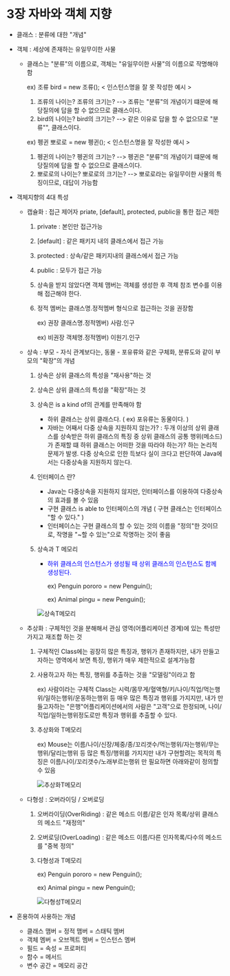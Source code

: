 # 3장 자바와 객체 지향

- 클래스 : 분류에 대한 "개념"

- 객체 : 세상에 존재하는 유일무이한 사물

  - 클래스는 "분류"의 이름으로, 객체는 "유일무이한 사물"의 이름으로 작명해야 함

    ex) 조류 bird = new 조류();   < 인스턴스명을 잘 못 작성한 예시 >

    1. 조류의 나이는? 조류의 크기는? --> 조류는 "분류"의 개념이기 떄문에 해당질의에 답을 할 수 없으므로 클래스이다.
    2. bird의 나이는? bird의 크기는? --> 같은 이유로 답을 할 수 없으므로 "분류"", 클래스이다.

    ex) 펭귄 뽀로로 = new 펭귄(); < 인스턴스명을 잘 작성한 예시 >

    1. 펭귄의 나이는? 펭귄의 크기는? --> 펭귄은 "분류"의 개념이기 떄문에 해당질의에 답을 할 수 없으므로 클래스이다.
    2. 뽀로로의 나이는? 뽀로로의 크기는? --> 뽀로로라는 유일무이한 사물의 특징이므로, 대답이 가능함

- 객체지향의 4대 특성

  - 캡슐화 : 접근 제어자 priate, [default], protected, public을 통한 접근 제한

    1. private : 본인만 접근가능

    2. [default] : 같은 패키지 내의 클래스에서 접근 가능

    3. protected : 상속/같은 패키지내의 클래스에서 접근 가능

    4. public : 모두가 접근 가능

    5. 상속을 받지 않았다면 객체 맴버는 객체를 생성한 후 객체 참조 변수를 이용해 접근해야 한다.

    6. 정적 멤버는 클래스명.정적멤버 형식으로 접근하는 것을 권장함

       ex) 권장 클래스명.정적멤버) 사람.인구 

       ex) 비권장 객체명.정적멤버) 이원기.인구

  - 상속 : 부모 - 자식 관계보다는, 동물 - 포유류와 같은 구체화, 분류도와 같이 부모의 "확장"의 개념

    1. 상속은 상위 클래스의 특성을 "재사용"하는 것

    2. 상속은 상위 클래스의 특성을 "확장"하는 것

    3. 상속은 is a kind of의 관계를 만족해야 함

       * 하위 클래스는  상위 클래스다. ( ex) 포유류는 동물이다. )
       * 자바는 어째서 다중 상속을 지원하지 않는가? : 두개 이상의 상위 클래스를 상속받은 하위 클래스의 특징 중 상위 클래스의 공통 행위(메소드)가 존재할 떄 하위 클래스는 어떠한 것을 따라야 하는가? 하는 논리적 문제가 발생. 다중 상속으로 인한 득보다 실이 크다고 판단하여 Java에서는 다중상속을 지원하지 않는다. 

    4. 인터페이스 란?

       * Java는 다중상속을 지원하지 않지만, 인터페이스를 이용하여 다중상속의 효과를 볼 수 있음
       * 구현 클래스 is able to 인터페이스의 개념 ( 구현 클래스는 인터페이스 "할 수 있다." )
       * 인터페이스는 구현 클래스의 할 수 있는 것의 이름을 "정의"한 것이므로, 작명을 "~할 수 있는"으로 작명하는 것이 좋음

    5. 상속과 T 메모리

       * <span style="color:blue">하위 클래스의 인스턴스가 생성될 때 상위 클래스의 인스턴스도 함께 생성된다.</span>

         ex) Penguin pororo = new Penguin();

         ex) Animal pingu = new Penguin();

       ![상속T메모리](https://user-images.githubusercontent.com/48685242/107844636-779d4c80-6e18-11eb-9496-c655b79b4c20.jpg)

  - 추상화 : 구체적인 것을 분해해서 관심 영역(어플리케이션 경계)에 있는 특성만 가지고 재조합 하는 것

    1. 구체적인 Class에는 굉장히 많은 특징과, 행위가 존재하지만, 내가 만들고자하는 영역에서 보면 특징, 행위가 매우 제한적으로 설계가능함

    2. 사용하고자 하는 특징, 행위를 추출하는 것을 "모델링"이라고 함

       ex) 사람이라는 구체적 Class는 시력/몸무게/혈액형/키/나이/직업/먹는행위/일하는행위/운동하는행위 등 매우 많은 특징과 행위를 가지지만, 내가 만들고자하는 "은행"어플리케이션에서의 사람은 "고객"으로 한정되며, 나이/직업/일하는행위정도로만 특징과 행위를 추출할 수 있다.

    3. 추상화와 T메모리

       ex) Mouse는 이름/나이/신장/체중/종/꼬리갯수/먹는행위/자는행위/무는행위/달리는행위 등 많은 특징/행위를 가지지만 내가 구현할려는 목적의 특징은 이름/나이/꼬리갯수/노래부르는행위 만 필요하면 아래와같이 정의할 수 있음

       ![추상화T메모리](https://user-images.githubusercontent.com/48685242/107845252-7d496100-6e1d-11eb-80de-8a7851595944.jpg)

  - 다형성 : 오버라이딩 / 오버로딩

    1. 오버라이딩(OverRiding) : 같은 메소드 이름/같은 인자 목록/상위 클래스의 메소드 "재정의"

    2. 오버로딩(OverLoading) : 같은 메소드 이름/다른 인자목록/다수의 메소드를 "중복 정의"

    3. 다형성과 T메모리

       ex) Penguin pororo = new Penguin();

       ex) Animal pingu = new Penguin();

       ![다형성T메모리](https://user-images.githubusercontent.com/48685242/107844821-27bf8500-6e1a-11eb-833c-9d309677a994.jpg)

- 혼용하여 사용하는 개념

  - 클래스 맴버 = 정적 맴버 = 스태틱 멤버
  - 객체 멤버 = 오브젝트 멤버 = 인스턴스 멤버
  - 필드 = 속성 = 프로퍼티
  - 함수 = 메서드
  - 변수 공간 = 메모리 공간
